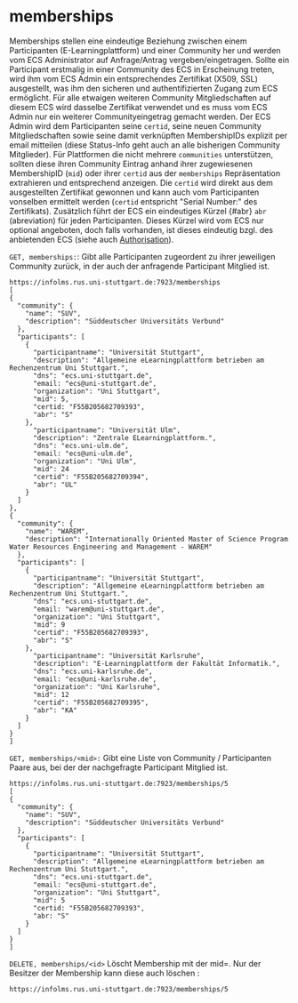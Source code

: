 # memberships
Memberships stellen eine eindeutige Beziehung zwischen einem Participanten
(E-Learningplattform) und einer Community her und werden vom ECS Administrator
auf Anfrage/Antrag vergeben/eingetragen. Sollte ein Participant erstmalig in
einer Community des ECS in Erscheinung treten, wird ihm vom ECS Admin ein
entsprechendes Zertifikat (X509, SSL) ausgestellt, was ihm den sicheren und
authentifizierten Zugang zum ECS ermöglicht. Für alle etwaigen weiteren
Community Mitgliedschaften auf diesem ECS wird dasselbe Zertifikat verwendet
und es muss vom ECS Admin nur ein weiterer Communityeingetrag gemacht werden.
Der ECS Admin wird dem Participanten seine `certid`, seine neuen Community
Mitgliedschaften sowie seine damit verknüpften MembershipIDs explizit per email
mitteilen (diese Status-Info geht auch an alle bisherigen Community
Mitglieder).  Für Plattformen die nicht mehrere `communities` unterstützen,
sollten diese ihren Community Eintrag anhand ihrer zugewiesenen MembershipID
(`mid`) oder ihrer `certid` aus der `memberships` Repräsentation
extrahieren und entsprechend anzeigen. Die `certid` wird direkt aus dem
ausgestellten Zertifikat gewonnen und kann auch vom Participanten vonselben
ermittelt werden (`certid` entspricht "Serial Number:" des Zertifikats).
Zusätzlich führt der ECS ein eindeutiges Kürzel
{#abr} `abr` (abreviation) für jeden Participanten. Dieses Kürzel wird vom ECS nur
optional angeboten, doch falls vorhanden, ist dieses eindeutig bzgl. des
anbietenden ECS (siehe auch [Authorisation](auths#abr)).


`GET, memberships:`: Gibt alle Participanten zugeordent zu ihrer jeweiligen Community zurück, in der auch der anfragende Participant Mitglied ist. 
```
https://infolms.rus.uni-stuttgart.de:7923/memberships
[
{
  "community": {
    "name": "SUV",
    "description": "Süddeutscher Universitäts Verbund"
  },
  "participants": [
    {
      "participantname": "Universität Stuttgart",
      "description": "Allgemeine eLearningplattform betrieben am Rechenzentrum Uni Stuttgart.",
      "dns": "ecs.uni-stuttgart.de",
      "email: "ecs@uni-stuttgart.de",
      "organization": "Uni Stuttgart",
      "mid": 5,
      "certid: "F55B205682709393",
      "abr": "S"
    },
      "participantname": "Universität Ulm",
      "description": "Zentrale ELearningplattform.",
      "dns": "ecs.uni-ulm.de",
      "email: "ecs@uni-ulm.de",
      "organization": "Uni Ulm",
      "mid": 24
      "certid": "F55B205682709394",
      "abr": "UL"
    }
  ]
},
{
  "community": {
    "name": "WAREM",
    "description": "Internationally Oriented Master of Science Program Water Resources Engineering and Management - WAREM"
  },
  "participants": [
    {
      "participantname": "Universität Stuttgart",
      "description": "Allgemeine eLearningplattform betrieben am Rechenzentrum Uni Stuttgart.",
      "dns": "ecs.uni-stuttgart.de",
      "email: "warem@uni-stuttgart.de",
      "organization": "Uni Stuttgart",
      "mid": 9
      "certid": "F55B205682709393",
      "abr": "S"
    },
      "participantname": "Universität Karlsruhe",
      "description": "E-Learningplattform der Fakultät Informatik.",
      "dns": "ecs.uni-karlsruhe.de",
      "email: "ecs@uni-karlsruhe.de",
      "organization": "Uni Karlsruhe",
      "mid": 12
      "certid": "F55B205682709395",
      "abr": "KA"
    }
  ]
}
]
```
`GET, memberships/<mid>:` Gibt eine Liste von Community / Participanten Paare aus, bei der der nachgefragte Participant Mitglied ist.
```
https://infolms.rus.uni-stuttgart.de:7923/memberships/5
[
{
  "community": {
    "name": "SUV",
    "description": "Süddeutscher Universitäts Verbund"
  },
  "participants": [
    {
      "participantname": "Universität Stuttgart",
      "description": "Allgemeine eLearningplattform betrieben am Rechenzentrum Uni Stuttgart.",
      "dns": "ecs.uni-stuttgart.de",
      "email: "ecs@uni-stuttgart.de",
      "organization": "Uni Stuttgart",
      "mid": 5
      "certid: "F55B205682709393",
      "abr: "S"
    }
  ]
}
]
```
`DELETE, memberships/<id>` Löscht Membership mit der mid=<id>. Nur der Besitzer der Membership kann diese auch löschen :
```
https://infolms.rus.uni-stuttgart.de:7923/memberships/5
```
